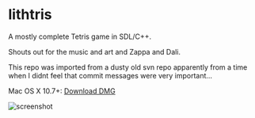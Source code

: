 lithtris
========

A mostly complete Tetris game in SDL/C++.

Shouts out for the music and art and Zappa and Dali.

This repo was imported from a dusty old svn repo apparently from a time when I didnt feel that commit messages were very important...


Mac OS X 10.7+: [Download DMG](http://lithium.github.io/lithtris/dist/Lithtris-0.8.1.dmg)

![screenshot](http://lithium.github.io/lithtris/screenshots/lithtris-screenshot1.png)

